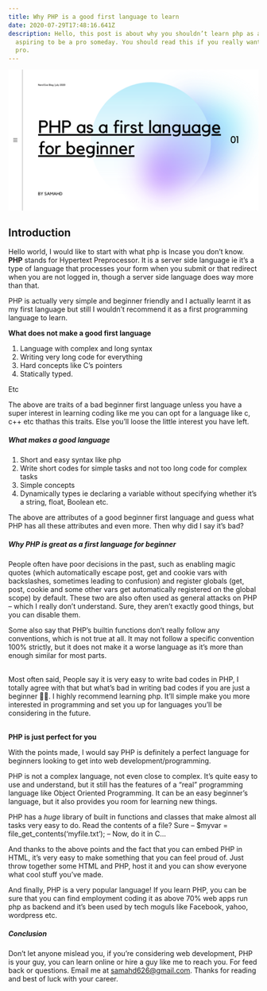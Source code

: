 ```yaml
---
title: Why PHP is a good first language to learn
date: 2020-07-29T17:48:16.641Z
description: Hello, this post is about why you shouldn’t learn php as a beginner
  aspiring to be a pro someday. You should read this if you really want to be
  pro.
---
```

![Header](0d398405-d0a5-4c9d-810c-2033cc18e1b3.png "Intro banner")

## **Introduction**

Hello world, I would like to start with what php is Incase you don’t know. **PHP** stands for Hypertext Preprocessor. It is a server side language ie it’s a type of language that processes your form when you submit or that redirect when you are not logged in, though a server side language does way more than that.

PHP is actually very simple and beginner friendly and I actually learnt it as my first language but still I wouldn’t recommend it as a first programming language to learn.

**What does not make a good first language**

1. Language with complex and long syntax
2. Writing very long code for everything
3. Hard concepts like C’s pointers
4. Statically typed.

Etc

The above are traits of a bad beginner first language unless you have a super interest in learning coding like me you can opt for a language like c, c++ etc thathas this traits. Else you’ll loose the little interest you have left.

##### What makes a good language

1. Short and easy syntax like php
2. Write short codes for simple tasks and not too long code for complex tasks
3. Simple concepts
4. Dynamically types ie declaring a variable without specifying whether it’s a string, float, Boolean etc.

The above are attributes of a good beginner first language and guess what PHP has all these attributes and even more. Then why did I say it’s bad?

##### Why PHP is great as a first language for beginner

People often have poor decisions in the past, such as enabling magic quotes (which automatically escape post, get and cookie vars with backslashes, sometimes leading to confusion) and register globals (get, post, cookie and some other vars get automatically registered on the global scope) by default. These two are also often used as general attacks on PHP – which I really don’t understand. Sure, they aren’t exactly good things, but you can disable them.

Some also say that PHP’s builtin functions don’t really follow any conventions, which is not true at all. It may not follow a specific convention 100% strictly, but it does not make it a worse language as it’s more than enough similar for most parts.

\
Most often said, People say it is very easy to write bad codes in PHP, I totally agree with that but what’s bad in writing bad codes if you are just a beginner 🤷‍♂️. I highly recommend learning php. It’ll simple make you more interested in programming and set you up for languages you’ll be considering in the future.

\
**PHP is just perfect for you**

With the points made, I would say PHP is definitely a perfect language for beginners looking to get into web development/programming.

PHP is not a complex language, not even close to complex. It’s quite easy to use and understand, but it still has the features of a “real” programming language like Object Oriented Programming. It can be an easy beginner’s language, but it also provides you room for learning new things.

PHP has a *huge* library of built in functions and classes that make almost all tasks very easy to do. Read the contents of a file? Sure – $myvar = file_get_contents(‘myfile.txt’); – Now, do it in C…

And thanks to the above points and the fact that you can embed PHP in HTML, it’s very easy to make something that you can feel proud of. Just throw together some HTML and PHP, host it and you can show everyone what cool stuff you’ve made.

And finally, PHP is a very popular language! If you learn PHP, you can be sure that you can find employment coding it as above 70% web apps run php as backend and it’s been used by tech moguls like Facebook, yahoo, wordpress etc.

##### Conclusion

Don’t let anyone mislead you, if you’re considering web development, PHP is your guy, you can learn online or hire a guy like me to reach you. For feed back or questions. Email me at samahd626@gmail.com. Thanks for reading and best of luck with your career.